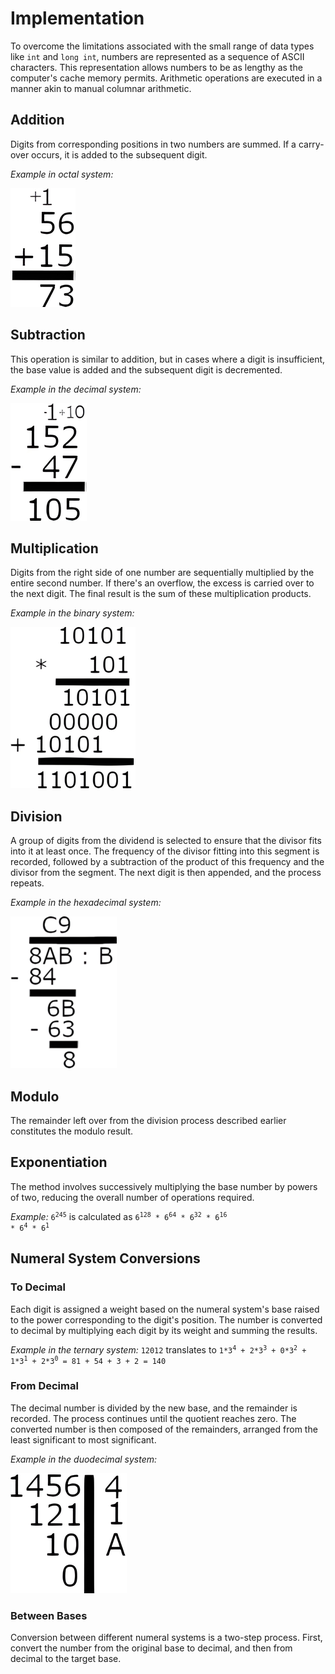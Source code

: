 # Implementation

To overcome the limitations associated with the small range of data types like `int` and `long int`, numbers are represented as a sequence of ASCII characters. This representation allows numbers to be as lengthy as the computer's cache memory permits. Arithmetic operations are executed in a manner akin to manual columnar arithmetic.

## Addition

Digits from corresponding positions in two numbers are summed. If a carry-over occurs, it is added to the subsequent digit.

*Example in octal system:*

![Octal system addition](res/0.png)

## Subtraction

This operation is similar to addition, but in cases where a digit is insufficient, the base value is added and the subsequent digit is decremented.

*Example in the decimal system:*

![Decimal system subtraction](res/1.png)

## Multiplication

Digits from the right side of one number are sequentially multiplied by the entire second number. If there's an overflow, the excess is carried over to the next digit. The final result is the sum of these multiplication products.

*Example in the binary system:*

![Binary system multiplication](res/2.png)

## Division

A group of digits from the dividend is selected to ensure that the divisor fits into it at least once. The frequency of the divisor fitting into this segment is recorded, followed by a subtraction of the product of this frequency and the divisor from the segment. The next digit is then appended, and the process repeats.

*Example in the hexadecimal system:*

![Hexadecimal system division](res/3.png)

## Modulo

The remainder left over from the division process described earlier constitutes the modulo result.

## Exponentiation

The method involves successively multiplying the base number by powers of two, reducing the overall number of operations required.

*Example:*
<code>6<sup>245</sup></code> is calculated as <code>6<sup>128</sup> * 6<sup>64</sup> * 6<sup>32</sup> * 6<sup>16</sup> * 6<sup>4</sup> * 6<sup>1</sup></code>

## Numeral System Conversions

### To Decimal

Each digit is assigned a weight based on the numeral system's base raised to the power corresponding to the digit's position. The number is converted to decimal by multiplying each digit by its weight and summing the results.

*Example in the ternary system:*
`12012` translates to <code>1\*3<sup>4</sup> + 2\*3<sup>3</sup> + 0\*3<sup>2</sup> + 1\*3<sup>1</sup> + 2\*3<sup>0</sup> = 81 + 54 + 3 + 2 = 140</code>

### From Decimal

The decimal number is divided by the new base, and the remainder is recorded. The process continues until the quotient reaches zero. The converted number is then composed of the remainders, arranged from the least significant to most significant.

*Example in the duodecimal system:*

![Duodecimal to decimal system conversion](res/4.png)

### Between Bases

Conversion between different numeral systems is a two-step process. First, convert the number from the original base to decimal, and then from decimal to the target base.